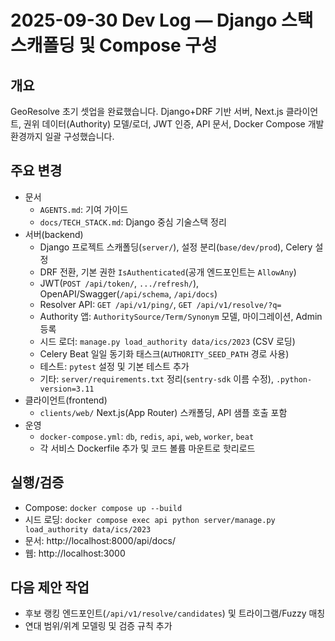 # 2025-09-30 Dev Log — Django 스택 스캐폴딩 및 Compose 구성

## 개요
GeoResolve 초기 셋업을 완료했습니다. Django+DRF 기반 서버, Next.js 클라이언트, 권위 데이터(Authority) 모델/로더, JWT 인증, API 문서, Docker Compose 개발 환경까지 일괄 구성했습니다.

## 주요 변경
- 문서
  - `AGENTS.md`: 기여 가이드
  - `docs/TECH_STACK.md`: Django 중심 기술스택 정리
- 서버(backend)
  - Django 프로젝트 스캐폴딩(`server/`), 설정 분리(`base/dev/prod`), Celery 설정
  - DRF 전환, 기본 권한 `IsAuthenticated`(공개 엔드포인트는 `AllowAny`)
  - JWT(`POST /api/token/`, `.../refresh/`), OpenAPI/Swagger(`/api/schema`, `/api/docs`)
  - Resolver API: `GET /api/v1/ping/`, `GET /api/v1/resolve/?q=`
  - Authority 앱: `AuthoritySource/Term/Synonym` 모델, 마이그레이션, Admin 등록
  - 시드 로더: `manage.py load_authority data/ics/2023` (CSV 로딩)
  - Celery Beat 일일 동기화 태스크(`AUTHORITY_SEED_PATH` 경로 사용)
  - 테스트: `pytest` 설정 및 기본 테스트 추가
  - 기타: `server/requirements.txt` 정리(`sentry-sdk` 이름 수정), `.python-version=3.11`
- 클라이언트(frontend)
  - `clients/web/` Next.js(App Router) 스캐폴딩, API 샘플 호출 포함
- 운영
  - `docker-compose.yml`: `db`, `redis`, `api`, `web`, `worker`, `beat`
  - 각 서비스 Dockerfile 추가 및 코드 볼륨 마운트로 핫리로드

## 실행/검증
- Compose: `docker compose up --build`
- 시드 로딩: `docker compose exec api python server/manage.py load_authority data/ics/2023`
- 문서: http://localhost:8000/api/docs/
- 웹: http://localhost:3000

## 다음 제안 작업
- 후보 랭킹 엔드포인트(`/api/v1/resolve/candidates`) 및 트라이그램/Fuzzy 매칭
- 연대 범위/위계 모델링 및 검증 규칙 추가
